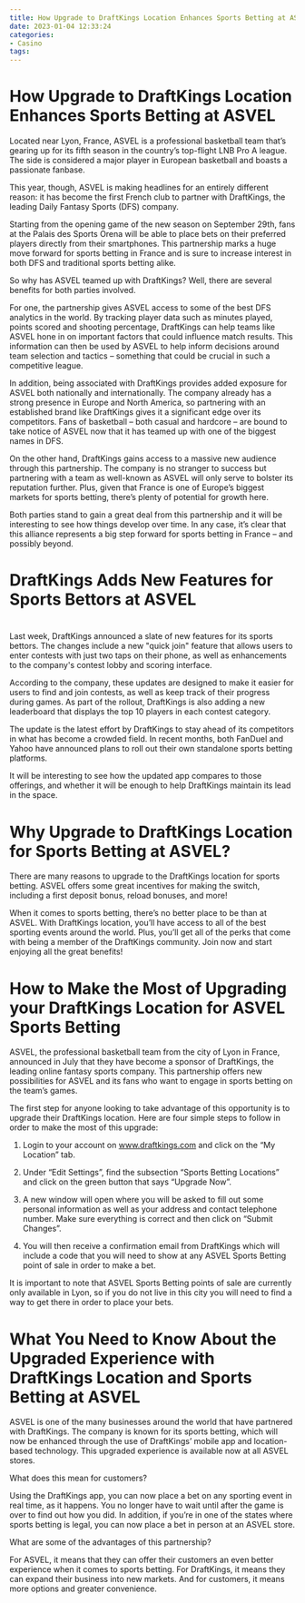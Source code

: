 ```yaml
---
title: How Upgrade to DraftKings Location Enhances Sports Betting at ASVEL
date: 2023-01-04 12:33:24
categories:
- Casino
tags:
---
```



#  How Upgrade to DraftKings Location Enhances Sports Betting at ASVEL

Located near Lyon, France, ASVEL is a professional basketball team that’s gearing up for its fifth season in the country’s top-flight LNB Pro A league. The side is considered a major player in European basketball and boasts a passionate fanbase.

This year, though, ASVEL is making headlines for an entirely different reason: it has become the first French club to partner with DraftKings, the leading Daily Fantasy Sports (DFS) company.

Starting from the opening game of the new season on September 29th, fans at the Palais des Sports Orena will be able to place bets on their preferred players directly from their smartphones. This partnership marks a huge move forward for sports betting in France and is sure to increase interest in both DFS and traditional sports betting alike.

So why has ASVEL teamed up with DraftKings? Well, there are several benefits for both parties involved.

For one, the partnership gives ASVEL access to some of the best DFS analytics in the world. By tracking player data such as minutes played, points scored and shooting percentage, DraftKings can help teams like ASVEL hone in on important factors that could influence match results. This information can then be used by ASVEL to help inform decisions around team selection and tactics – something that could be crucial in such a competitive league.

In addition, being associated with DraftKings provides added exposure for ASVEL both nationally and internationally. The company already has a strong presence in Europe and North America, so partnering with an established brand like DraftKings gives it a significant edge over its competitors. Fans of basketball – both casual and hardcore – are bound to take notice of ASVEL now that it has teamed up with one of the biggest names in DFS.

On the other hand, DraftKings gains access to a massive new audience through this partnership. The company is no stranger to success but partnering with a team as well-known as ASVEL will only serve to bolster its reputation further. Plus, given that France is one of Europe’s biggest markets for sports betting, there’s plenty of potential for growth here.

Both parties stand to gain a great deal from this partnership and it will be interesting to see how things develop over time. In any case, it’s clear that this alliance represents a big step forward for sports betting in France – and possibly beyond.

#  DraftKings Adds New Features for Sports Bettors at ASVEL

#

Last week, DraftKings announced a slate of new features for its sports bettors. The changes include a new "quick join" feature that allows users to enter contests with just two taps on their phone, as well as enhancements to the company's contest lobby and scoring interface.

According to the company, these updates are designed to make it easier for users to find and join contests, as well as keep track of their progress during games. As part of the rollout, DraftKings is also adding a new leaderboard that displays the top 10 players in each contest category.

The update is the latest effort by DraftKings to stay ahead of its competitors in what has become a crowded field. In recent months, both FanDuel and Yahoo have announced plans to roll out their own standalone sports betting platforms.

It will be interesting to see how the updated app compares to those offerings, and whether it will be enough to help DraftKings maintain its lead in the space.

#  Why Upgrade to DraftKings Location for Sports Betting at ASVEL?

There are many reasons to upgrade to the DraftKings location for sports betting. ASVEL offers some great incentives for making the switch, including a first deposit bonus, reload bonuses, and more!

When it comes to sports betting, there’s no better place to be than at ASVEL. With DraftKings location, you’ll have access to all of the best sporting events around the world. Plus, you’ll get all of the perks that come with being a member of the DraftKings community. Join now and start enjoying all the great benefits!

#  How to Make the Most of Upgrading your DraftKings Location for ASVEL Sports Betting

ASVEL, the professional basketball team from the city of Lyon in France, announced in July that they have become a sponsor of DraftKings, the leading online fantasy sports company. This partnership offers new possibilities for ASVEL and its fans who want to engage in sports betting on the team’s games.

The first step for anyone looking to take advantage of this opportunity is to upgrade their DraftKings location. Here are four simple steps to follow in order to make the most of this upgrade:

1. Login to your account on www.draftkings.com and click on the “My Location” tab.

2. Under “Edit Settings”, find the subsection “Sports Betting Locations” and click on the green button that says “Upgrade Now”.

3. A new window will open where you will be asked to fill out some personal information as well as your address and contact telephone number. Make sure everything is correct and then click on “Submit Changes”.

4. You will then receive a confirmation email from DraftKings which will include a code that you will need to show at any ASVEL Sports Betting point of sale in order to make a bet.

It is important to note that ASVEL Sports Betting points of sale are currently only available in Lyon, so if you do not live in this city you will need to find a way to get there in order to place your bets.

#  What You Need to Know About the Upgraded Experience with DraftKings Location and Sports Betting at ASVEL

ASVEL is one of the many businesses around the world that have partnered with DraftKings. The company is known for its sports betting, which will now be enhanced through the use of DraftKings’ mobile app and location-based technology. This upgraded experience is available now at all ASVEL stores.

What does this mean for customers?

Using the DraftKings app, you can now place a bet on any sporting event in real time, as it happens. You no longer have to wait until after the game is over to find out how you did. In addition, if you’re in one of the states where sports betting is legal, you can now place a bet in person at an ASVEL store.

What are some of the advantages of this partnership?

For ASVEL, it means that they can offer their customers an even better experience when it comes to sports betting. For DraftKings, it means they can expand their business into new markets. And for customers, it means more options and greater convenience.